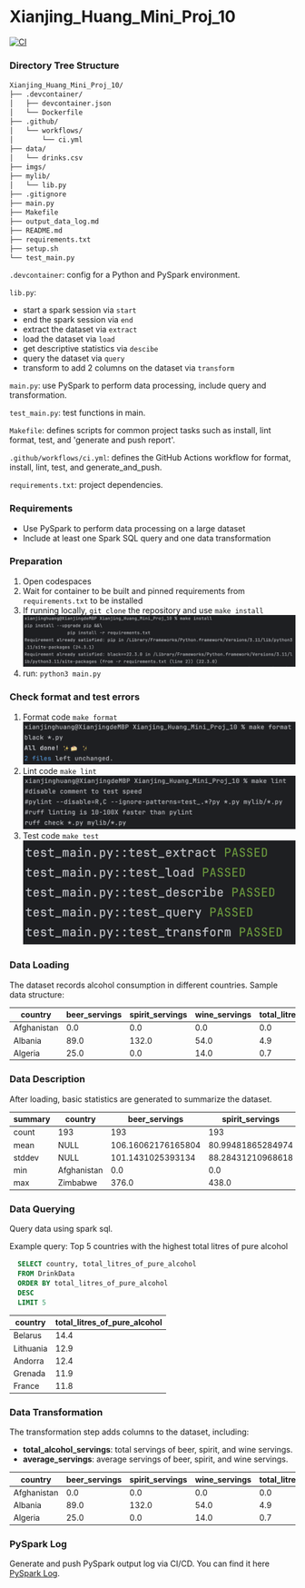 # Xianjing_Huang_Mini_Proj_10
[![CI](https://github.com/nogibjj/Xianjing_Huang_Mini_Proj_10/actions/workflows/ci.yml/badge.svg)](https://github.com/nogibjj/Xianjing_Huang_Mini_Proj_10/actions/workflows/ci.yml)

### Directory Tree Structure
```
Xianjing_Huang_Mini_Proj_10/
├── .devcontainer/
│   ├── devcontainer.json
│   └── Dockerfile
├── .github/
│   └── workflows/
│       └── ci.yml
├── data/
│   └── drinks.csv
├── imgs/
├── mylib/
│   └── lib.py
├── .gitignore
├── main.py
├── Makefile
├── output_data_log.md
├── README.md
├── requirements.txt
├── setup.sh
└── test_main.py
```
`.devcontainer`: config for a Python and PySpark environment.

`lib.py`: 
* start a spark session via `start`
* end the spark session via `end`
* extract the dataset via `extract`
* load the dataset via `load`
* get descriptive statistics via `descibe`
* query the dataset via `query`
* transform to add 2 columns on the dataset via `transform`

`main.py`: use PySpark to perform data processing, include query and transformation.

`test_main.py`: test functions in main.

`Makefile`: defines scripts for common project tasks such as install, lint format, test, and 'generate and push report'.

`.github/workflows/ci.yml`: defines the GitHub Actions workflow for format, install, lint, test, and generate_and_push.

`requirements.txt`: project dependencies.

### Requirements
* Use PySpark to perform data processing on a large dataset
* Include at least one Spark SQL query and one data transformation

### Preparation
1. Open codespaces
2. Wait for container to be built and pinned requirements from `requirements.txt` to be installed
3. If running locally, `git clone` the repository and use `make install`
   ![0](/imgs/000.png)
4. run: `python3 main.py`

### Check format and test errors
1. Format code `make format`
   ![1](/imgs/001.png)
2. Lint code `make lint`
   ![2](/imgs/002.png)
3. Test code `make test`
   ![3](/imgs/003.png)

### Data Loading
The dataset records alcohol consumption in different countries.
Sample data structure:

|          country|beer_servings|spirit_servings|wine_servings|total_litres_of_pure_alcohol|
|-----------------|-------------|---------------|-------------|----------------------------|
|      Afghanistan|          0.0|            0.0|          0.0|                         0.0|
|          Albania|         89.0|          132.0|         54.0|                         4.9|
|          Algeria|         25.0|            0.0|         14.0|                         0.7|

### Data Description
After loading, basic statistics are generated to summarize the dataset.

|summary|    country|     beer_servings|  spirit_servings|    wine_servings|total_litres_of_pure_alcohol|
|-------|-----------|------------------|-----------------|-----------------|----------------------------|
|  count|        193|               193|              193|              193|                         193|
|   mean|       NULL|106.16062176165804|80.99481865284974|49.45077720207254|           4.717098425205198|
| stddev|       NULL| 101.1431025393134|88.28431210968618|79.69759845763012|          3.7732981308860754|
|    min|Afghanistan|               0.0|              0.0|              0.0|                         0.0|
|    max|   Zimbabwe|             376.0|            438.0|            370.0|                        14.4|


### Data Querying
Query data using spark sql.

Example query: Top 5 countries with the highest total litres of pure alcohol
```sql
  SELECT country, total_litres_of_pure_alcohol
  FROM DrinkData
  ORDER BY total_litres_of_pure_alcohol
  DESC
  LIMIT 5
```
|  country|total_litres_of_pure_alcohol|
|---------|----------------------------|
|  Belarus|                        14.4|
|Lithuania|                        12.9|
|  Andorra|                        12.4|
|  Grenada|                        11.9|
|   France|                        11.8|

### Data Transformation

The transformation step adds columns to the dataset, including:
- **total_alcohol_servings**: total servings of beer, spirit, and wine servings.
- **average_servings**: average servings of beer, spirit, and wine servings.

|          country|beer_servings|spirit_servings|wine_servings|total_litres_of_pure_alcohol|total_alcohol_servings|average_servings|
|-----------------|-------------|---------------|-------------|----------------------------|----------------------|----------------|
|      Afghanistan|          0.0|            0.0|          0.0|                         0.0|                   0.0|             0.0|
|          Albania|         89.0|          132.0|         54.0|                         4.9|                 275.0|           91.67|
|          Algeria|         25.0|            0.0|         14.0|                         0.7|                  39.0|            13.0|

### PySpark Log
Generate and push PySpark output log via CI/CD.
You can find it here [PySpark Log](/output_data_log.md).